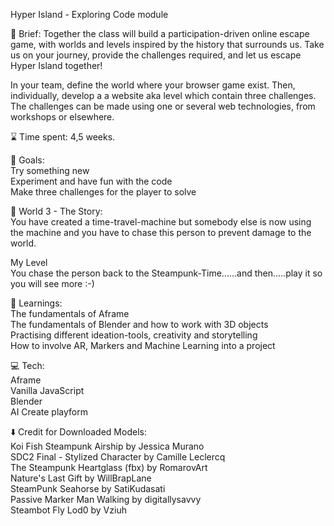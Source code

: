 Hyper Island - Exploring Code module

📜 Brief:
Together the class will build a participation-driven online escape game, with worlds and levels inspired by the history that surrounds us. Take us on your journey, provide the challenges required, and let us escape Hyper Island together!

In your team, define the world where your browser game exist. Then, individually, develop a a website aka level which contain three challenges. The challenges can be made using one or several web technologies, from workshops or elsewhere.

⌛ Time spent:
4,5 weeks.

🏁 Goals: <br/>
 Try something new <br/>
 Experiment and have fun with the code <br/>
 Make three challenges for the player to solve
 
📔 World 3 - The Story: <br/>
You have created a time-travel-machine but somebody else is now using the machine and you have to chase this person to prevent damage to the world.

My Level <br/>
You chase the person back to the Steampunk-Time......and then.....play it so you will see more :-)

📕 Learnings: <br/>
The fundamentals of Aframe <br/>
The fundamentals of Blender and how to work with 3D objects <br/>
Practising different ideation-tools, creativity and storytelling <br/>
How to involve AR, Markers and Machine Learning into a project

💻 Tech: <br/>
Aframe <br/>
Vanilla JavaScript <br/>
Blender <br/>
AI Create playform


⬇️ Credit for Downloaded Models: <br/>
Koi Fish Steampunk Airship by Jessica Murano <br/>
SDC2 Final - Stylized Character by Camille Leclercq <br/>
The Steampunk Heartglass (fbx) by RomarovArt <br/>
Nature's Last Gift by WillBrapLane <br/>
SteamPunk Seahorse by SatiKudasati <br/>
Passive Marker Man Walking by digitallysavvy <br/>
Steambot Fly Lod0 by Vziuh
